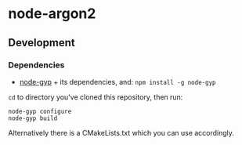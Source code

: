 node-argon2
===========

## Development

### Dependencies

   - [node-gyp](https://github.com/nodejs/node-gyp) + its dependencies, and: `npm install -g node-gyp`

`cd` to directory you've cloned this repository, then run:

    node-gyp configure
    node-gyp build

Alternatively there is a CMakeLists.txt which you can use accordingly.
